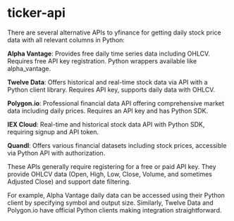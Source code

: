 # ticker-api

There are several alternative APIs to yfinance for getting daily stock price data with all relevant columns in Python:

**Alpha Vantage**: Provides free daily time series data including OHLCV. Requires free API key registration. Python wrappers available like alpha_vantage.

**Twelve Data**: Offers historical and real-time stock data via API with a Python client library. Requires API key, supports daily data with OHLCV.

**Polygon.io**: Professional financial data API offering comprehensive market data including daily prices. Requires an API key and has Python SDK.

**IEX Cloud**: Real-time and historical stock data API with Python SDK, requiring signup and API token.

**Quandl**: Offers various financial datasets including stock prices, accessible via Python API with authorization.

These APIs generally require registering for a free or paid API key. They provide OHLCV data (Open, High, Low, Close, Volume, and sometimes Adjusted Close) and support date filtering.

For example, Alpha Vantage daily data can be accessed using their Python client by specifying symbol and output size. Similarly, Twelve Data and Polygon.io have official Python clients making integration straightforward.

